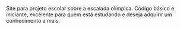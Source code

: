 Site para projeto escolar sobre a escalada olímpica. Código básico e iniciante, excelente para quem está estudando e deseja adquirir um conhecimento a mais.
